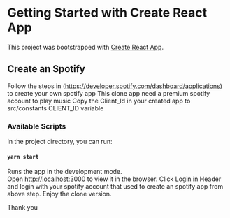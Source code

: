 # Getting Started with Create React App

This project was bootstrapped with [Create React App](https://github.com/facebook/create-react-app).
## Create an Spotify 
Follow the steps in (https://developer.spotify.com/dashboard/applications) to create your own spotify app
This clone app need a premium spotify account to play music
Copy the Client_Id in your created app to src/constants CLIENT_ID variable
### Available Scripts

In the project directory, you can run:

#### `yarn start`

Runs the app in the development mode.\
Open [http://localhost:3000](http://localhost:3000) to view it in the browser.
Click Login in Header and login with your spotify account that used to create an spotify app from above step. Enjoy the clone version.

Thank you



